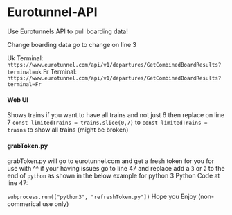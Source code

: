 # Eurotunnel-API
Use Eurotunnels API to pull boarding data!

Change boarding data go to change on line 3

Uk Terminal: `https://www.eurotunnel.com/api/v1/departures/GetCombinedBoardResults?terminal=uk`
Fr Terminal: `https://www.eurotunnel.com/api/v1/departures/GetCombinedBoardResults?terminal=Fr`

#### Web UI
Shows trains
if you want to have all trains and not just 6 then replace on line 7
`const limitedTrains = trains.slice(0,7)`
to
`const limitedTrains = trains`
to show all trains (might be broken)

#### grabToken.py
grabToken.py will go to eurotunnel.com and get a fresh token for you for use with ^^
if your having issues go to line 47 and replace add a `3` or `2` to the end of `python` as shown
in the below example for python 3
Python Code at line 47:

`
subprocess.run(["python3", "refreshToken.py"])
`
Hope you Enjoy (non-commerical use only)
